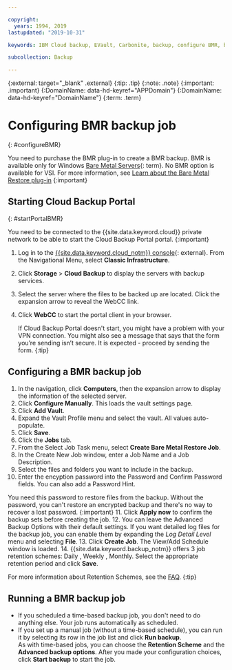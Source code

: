 ```yaml
---

copyright:
  years: 1994, 2019
lastupdated: "2019-10-31"

keywords: IBM Cloud backup, EVault, Carbonite, backup, configure BMR, bmr plug-in, bmr plugin, configuration

subcollection: Backup

---
```

{:external: target="_blank" .external}
{:tip: .tip}
{:note: .note}
{:important: .important}
{:DomainName: data-hd-keyref="APPDomain"}
{:DomainName: data-hd-keyref="DomainName"}
{:term: .term}

# Configuring BMR backup job
{: #configureBMR}

You need to purchase the BMR plug-in to create a BMR backup. BMR is available only for Windows [Bare Metal Servers](#x6778472){: term}. No BMR option is available for VSI. For more information, see [Learn about the Bare Metal Restore plug-in](/docs/infrastructure/Backup?topic=Backup-BMRplugin#BMRplugin)
{:important}

## Starting Cloud Backup Portal
{: #startPortalBMR}

You need to be connected to the {{site.data.keyword.cloud}} private network to be able to start the Cloud Backup Portal portal.
{:important}

1. Log in to the [{{site.data.keyword.cloud_notm}} console](https://{DomainName}){: external}. From the Navigational Menu, select **Classic Infrastructure**.
2. Click **Storage** > **Cloud Backup** to display the servers with backup services.
3. Select the server where the files to be backed up are located. Click the expansion arrow to reveal the WebCC link.
4. Click **WebCC** to start the portal client in your browser.

   If Cloud Backup Portal doesn't start, you might have a problem with your VPN connection. You might also see a message that says that the form you’re sending isn’t secure. It is expected - proceed by sending the form.
   {:tip}

## Configuring a BMR backup job

1. In the navigation, click **Computers**, then the expansion arrow to display the information of the selected server.
2. Click **Configure Manually**. This loads the vault settings page.
3. Click **Add Vault**.
4. Expand the Vault Profile menu and select the vault. All values auto-populate.
5. Click **Save**.
6. Click the **Jobs** tab.
7. From the Select Job Task menu, select **Create Bare Metal Restore Job**.
8. In the Create New Job window, enter a Job Name and a Job Description.
9. Select the files and folders you want to include in the backup.
10. Enter the encyption password into the Password and Confirm Password fields. You can also add a Password Hint.

  You need this password to restore files from the backup. Without the password, you can't restore an encrypted backup and there's no way to recover a lost password.
  {:important}
11. Click **Apply now** to confirm the backup sets before creating the job.
12. You can leave the Advanced Backup Options with their default settings. If you want detailed log files for the backup job, you can enable them by expanding the *Log Detail Level* menu and selecting **File**.
13. Click **Create Job**. The View/Add Schedule window is loaded.
14. {{site.data.keyword.backup_notm}} offers 3 job retention schemes: Daily , Weekly , Monthly. Select the appropriate retention period and click **Save**.

   For more information about Retention Schemes, see the [FAQ](/docs/infrastructure/Backup?topic=Backup-faqs#faqs).
   {:tip}


## Running a BMR backup job

  - If you scheduled a time-based backup job, you don't need to do anything else. Your job runs automatically as scheduled.
  - If you set up a manual job (without a time-based schedule), you can run it by selecting its row in the job list and click **Run backup**. <br/> As with time-based jobs, you can choose the **Retention Scheme** and the **Advanced backup options**. After you made your configuration choices, click **Start backup** to start the job.
